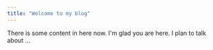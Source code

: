 ```yaml
---
title: "Welcome to my blog"
---
```

There is some content in here now.
I'm glad you are here. I plan to talk about ...
